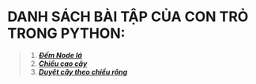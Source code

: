 # **DANH SÁCH BÀI TẬP CỦA CON TRỎ TRONG PYTHON:**
> 1. [__*Đếm Node lá*__](https://github.com/khoaphamj1505/CS114.L11.KHCL/blob/master/WeCode/%23Con%20tr%E1%BB%8F%20trong%20Python/Dem_node_la.ipynb)
> 2. [__*Chiều cao cây*__](https://github.com/khoaphamj1505/CS114.L11.KHCL/blob/master/WeCode/%23Con%20tr%E1%BB%8F%20trong%20Python/Chieu_cao_cay.ipynb)
> 3. [__*Duyệt cây theo chiều rộng*__](https://github.com/khoaphamj1505/CS114.L11.KHCL/blob/master/WeCode/%23Con%20tr%E1%BB%8F%20trong%20Python/Duyet_theo_chieu_rong.ipynb)   
